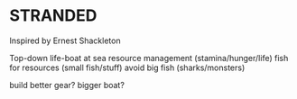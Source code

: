 # STRANDED 

Inspired by Ernest Shackleton 

Top-down life-boat at sea
resource management (stamina/hunger/life)
fish for resources (small fish/stuff)
avoid big fish (sharks/monsters)

build better gear? 
bigger boat?

